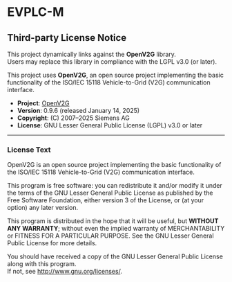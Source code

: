 # EVPLC-M

## Third-party License Notice

This project dynamically links against the **OpenV2G** library.  
Users may replace this library in compliance with the LGPL v3.0 (or later).

This project uses **OpenV2G**, an open source project implementing the basic functionality of the ISO/IEC 15118 Vehicle-to-Grid (V2G) communication interface.

- **Project**: [OpenV2G](http://openv2g.sourceforge.net/)  
- **Version**: 0.9.6 (released January 14, 2025)  
- **Copyright**: (C) 2007–2025 Siemens AG  
- **License**: GNU Lesser General Public License (LGPL) v3.0 or later  

---

### License Text

OpenV2G is an open source project implementing the basic functionality of the ISO/IEC 15118 Vehicle-to-Grid (V2G) communication interface.  

This program is free software: you can redistribute it and/or modify it under the terms of the GNU Lesser General Public License as published by the Free Software Foundation, either version 3 of the License, or (at your option) any later version.  

This program is distributed in the hope that it will be useful, but **WITHOUT ANY WARRANTY**; without even the implied warranty of MERCHANTABILITY or FITNESS FOR A PARTICULAR PURPOSE. See the GNU Lesser General Public License for more details.  

You should have received a copy of the GNU Lesser General Public License along with this program.  
If not, see <http://www.gnu.org/licenses/>.
